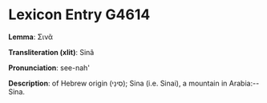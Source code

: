 # Lexicon Entry G4614

**Lemma**: Σινᾶ

**Transliteration (xlit)**: Sinâ

**Pronunciation**: see-nah'

**Description**:
of Hebrew origin (סִינַי); Sina (i.e. Sinai), a mountain in Arabia:--Sina.
